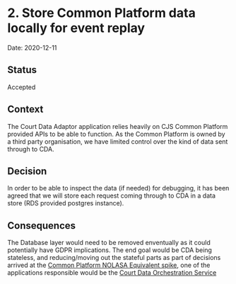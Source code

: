 # 2. Store Common Platform data locally for event replay

Date: 2020-12-11

## Status

Accepted

## Context

The Court Data Adaptor application relies heavily on CJS Common Platform provided APIs to be able to function. As the Common Platform is owned by a third party organisation, we have limited control over the kind of data sent through to CDA.

## Decision

In order to be able to inspect the data (if needed) for debugging, it has been agreed that we will store each request coming through to CDA in a data store (RDS provided postgres instance).

## Consequences

The Database layer would need to be removed enventually as it could potentially have GDPR implications. The end goal would be CDA being stateless, and reducing/moving out the stateful parts as part of decisions arrived at the [Common Platform NOLASA Equivalent spike](https://dsdmoj.atlassian.net/wiki/spaces/LAACP/pages/2555117584/Early+Applications+for+Common+Platform+Cases+NOLASA+Equivalent+-+Spike+Summary), one of the applications responsible would be the [Court Data Orchestration Service](https://github.com/ministryofjustice/laa-court-data-orchestration-service)

